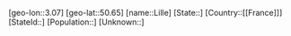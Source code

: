 ﻿---
location: [50.65,3.07]
type: City
tags:
- geo/City


SpocWebEntityId: 32012
isDeleted: false
confidential: public

---
[geo-lon::3.07]
[geo-lat::50.65]
[name::Lille]
[State::]
[Country::[[France]]]
[StateId::]
[Population::]
[Unknown::]

